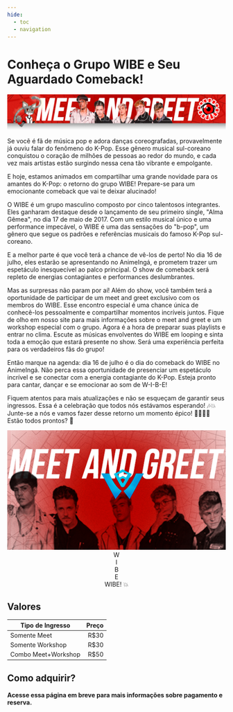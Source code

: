 ```yaml
---
hide:
  - toc
  - navigation
---
```


# Conheça o Grupo WIBE e Seu Aguardado Comeback!

<img src="/assets/meet/meet_and_greet_wibe.png">

Se você é fã de música pop e adora danças coreografadas, provavelmente já ouviu falar do fenômeno do K-Pop. Esse gênero musical sul-coreano conquistou o coração de milhões de pessoas ao redor do mundo, e cada vez mais artistas estão surgindo nessa cena tão vibrante e empolgante.

E hoje, estamos animados em compartilhar uma grande novidade para os amantes do K-Pop: o retorno do grupo WIBE! Prepare-se para um emocionante comeback que vai te deixar alucinado!

O WIBE é um grupo masculino composto por cinco talentosos integrantes. Eles ganharam destaque desde o lançamento de seu primeiro single, "Alma Gêmea", no dia 17 de maio de 2017. Com um estilo musical único e uma performance impecável, o WIBE é uma das sensações do "b-pop", um gênero que segue os padrões e referências musicais do famoso K-Pop sul-coreano.

E a melhor parte é que você terá a chance de vê-los de perto! No dia 16 de julho, eles estarão se apresentando no AnimeIngá, e prometem trazer um espetáculo inesquecível ao palco principal. O show de comeback será repleto de energias contagiantes e performances deslumbrantes.

Mas as surpresas não param por aí! Além do show, você também terá a oportunidade de participar de um meet and greet exclusivo com os membros do WIBE. Esse encontro especial é uma chance única de conhecê-los pessoalmente e compartilhar momentos incríveis juntos. Fique de olho em nosso site para mais informações sobre o meet and greet e um workshop especial com o grupo.
Agora é a hora de preparar suas playlists e entrar no clima. Escute as músicas envolventes do WIBE em looping e sinta toda a emoção que estará presente no show. Será uma experiência perfeita para os verdadeiros fãs do grupo!

Então marque na agenda: dia 16 de julho é o dia do comeback do WIBE no AnimeIngá. Não perca essa oportunidade de presenciar um espetáculo incrível e se conectar com a energia contagiante do K-Pop. Esteja pronto para cantar, dançar e se emocionar ao som de W-I-B-E!

Fiquem atentos para mais atualizações e não se esqueçam de garantir seus ingressos. Essa é a celebração que todos nós estávamos esperando! 🎶💥
Junte-se a nós e vamos fazer desse retorno um momento épico! 🤜🏻🤛🏻
Estão todos prontos? 🥳

<div style="text-align: center;">
 <img src="/assets/meet/meet_and_greet_wibe_menor.png"> <br>
 W <br>
 I <br>
 B <br>
 E <br>
 WIBE! 💥
</div>

## Valores

| Tipo de Ingresso    | Preço |
| ------------------- | ----: |
| Somente Meet        |  R$30 |
| Somente Workshop    |  R$30 |
| Combo Meet+Workshop |  R$50 |

## Como adquirir?

**Acesse essa página em breve para mais informações sobre pagamento e reserva.**
